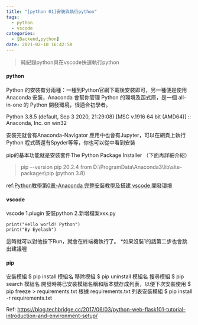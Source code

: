 ```yaml
---
title: "[python 01]安裝與執行python"
tags:
  - python
  - vscode
categories:
  - [Backend,python]
date: 2021-02-10 16:42:58
---
```


>純紀錄python與在vscode快速執行python 


<!--more-->

#### python
Python 的安裝有分兩種：一種到Python官網下載後安裝即可，另一種便是使用 Anaconda 安裝，Anaconda 會幫你管理 Python 的環境及函式庫，是一個 all-in-one 的 Python 開發環境，很適合初學者。

Python 3.8.5 (default, Sep  3 2020, 21:29:08) [MSC v.1916 64 bit (AMD64)] :: Anaconda, Inc. on win32

安裝完就會有Anaconda-Navigator
應用中也會有Jupyter，可以在網頁上執行 Python 程式碼還有Spyder等等，你也可以從中看到安裝

pip的基本功能就是安裝套件The Python Package Installer （下面再詳細介紹）
>pip --version
pip 20.2.4 from D:\ProgramData\Anaconda3\lib\site-packages\pip (python 3.8)


ref:[Python教學第0章-Anaconda 完整安裝教學及搭建 vscode 開發環境](https://www.woodowlab.com/python-tutorial-0-anaconda/)

#### vscode
vscode
1.plugin 安裝python
2.新增檔案xxx.py
```
print("Hello world! Python")
print("By Eyelash")
```
這時就可以對他按下Run，就會在終端機執行了。
*如果沒裝1的話第二步也會跳出建議喔


#### pip
安裝模組
$ pip install 模組名
移除模組
$ pip uninstall 模組名
搜尋模組
$ pip search 模組名
開發時將已安裝模組名稱和版本號存成列表，以便下次安裝使用
$ pip freeze > requirements.txt
根據 requirements.txt 列表安裝模組
$ pip install -r requirements.txt

Ref:
https://blog.techbridge.cc/2017/06/03/python-web-flask101-tutorial-introduction-and-environment-setup/